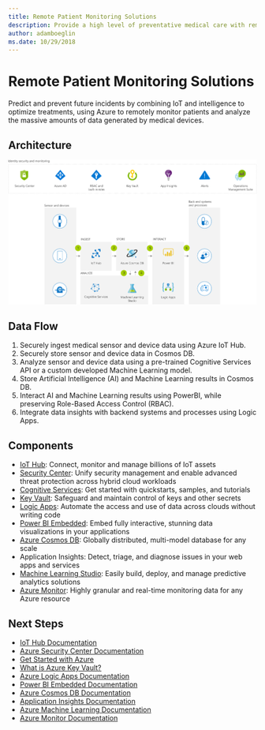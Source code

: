 ```yaml
---
title: Remote Patient Monitoring Solutions 
description: Provide a high level of preventative medical care with remote patient monitoring from Azure. Analyze large amounts of medical data in a secure environment.
author: adamboeglin
ms.date: 10/29/2018
---
```

# Remote Patient Monitoring Solutions 
Predict and prevent future incidents by combining IoT and intelligence to optimize treatments, using Azure to remotely monitor patients and analyze the massive amounts of data generated by medical devices.

## Architecture
<img src="media/remote-patient-monitoring.svg" alt='architecture diagram' />

## Data Flow
1. Securely ingest medical sensor and device data using Azure IoT Hub.
1. Securely store sensor and device data in Cosmos DB.
1. Analyze sensor and device data using a pre-trained Cognitive Services API or a custom developed Machine Learning model.
1. Store Artificial Intelligence (AI) and Machine Learning results in Cosmos DB.
1. Interact AI and Machine Learning results using PowerBI, while preserving Role-Based Access Control (RBAC).
1. Integrate data insights with backend systems and processes using Logic Apps.

## Components
* [IoT Hub](href="http://azure.microsoft.com/services/iot-hub/): Connect, monitor and manage billions of IoT assets
* [Security Center](href="http://azure.microsoft.com/services/security-center/): Unify security management and enable advanced threat protection across hybrid cloud workloads
* [Cognitive Services](href="http://azure.microsoft.com/services/cognitive-services/): Get started with quickstarts, samples, and tutorials
* [Key Vault](href="http://azure.microsoft.com/services/key-vault/): Safeguard and maintain control of keys and other secrets
* [Logic Apps](href="http://azure.microsoft.com/services/logic-apps/): Automate the access and use of data across clouds without writing code
* [Power BI Embedded](href="http://azure.microsoft.com/services/power-bi-embedded/): Embed fully interactive, stunning data visualizations in your applications
* [Azure Cosmos DB](href="http://azure.microsoft.com/services/cosmos-db/): Globally distributed, multi-model database for any scale
* Application Insights: Detect, triage, and diagnose issues in your web apps and services
* [Machine Learning Studio](href="http://azure.microsoft.com/services/machine-learning-studio/): Easily build, deploy, and manage predictive analytics solutions
* [Azure Monitor](href="http://azure.microsoft.com/services/monitor/): Highly granular and real-time monitoring data for any Azure resource

## Next Steps
* [IoT Hub Documentation](https://docs.microsoft.com/azure/iot-hub)
* [Azure Security Center Documentation](https://docs.microsoft.com/azure/security-center)
* [Get Started with Azure](https://docs.microsoft.com/azure/#pivot=get-started)
* [What is Azure Key Vault?](https://docs.microsoft.com/azure/key-vault/key-vault-overview)
* [Azure Logic Apps Documentation](https://docs.microsoft.com/azure/logic-apps)
* [Power BI Embedded Documentation](https://docs.microsoft.com/azure/power-bi-embedded)
* [Azure Cosmos DB Documentation](https://docs.microsoft.com/azure/cosmos-db)
* [Application Insights Documentation](https://docs.microsoft.com/azure/application-insights)
* [Azure Machine Learning Documentation](https://docs.microsoft.com/azure/machine-learning)
* [Azure Monitor Documentation](https://docs.microsoft.com/azure/monitoring-and-diagnostics)